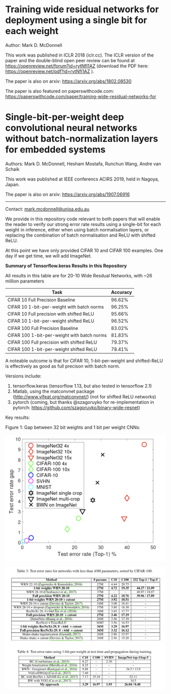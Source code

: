# Training wide residual networks for deployment using a single bit for each weight

Author: Mark D. McDonnell

This work was published in ICLR 2018 (iclr.cc). The ICLR version of the paper and the double-blind open peer review can be found at https://openreview.net/forum?id=rytNfI1AZ (download the PDF here: https://openreview.net/pdf?id=rytNfI1AZ ).

The paper is also on arxiv: https://arxiv.org/abs/1802.08530

The paper is also featured on paperswithcode.com:  https://paperswithcode.com/paper/training-wide-residual-networks-for


# Single-bit-per-weight deep convolutional neural networks without batch-normalization layers for embedded systems

Authors: Mark D. McDonnell, Hesham Mostafa, Runchun Wang, Andre van Schaik

This work was published at IEEE conferencs ACIRS 2019, held in Nagoya, Japan.

The paper is also on arxiv: https://arxiv.org/abs/1907.06916

---

Contact: mark.mcdonnell@unisa.edu.au

We provide in this repository code relevant to both papers that will enable the reader to verify our strong error rate results using a single-bit for each weight in inference, either when using batch normalisation layers, or replacing the combination of batch normalisation and ReLU with shifted ReLU.

At this point we have only provided CIFAR 10 and CIFAR 100 examples. One day if we get time, we will add ImageNet.

**Summary of Tensorflow.keras Results in this Repository**

All results in this table are for 20-10 Wide Resdual Networks, with ~26 million parameters

| Task      | Accuracy |
| ----------- | ----------- |
| CIFAR 10 Full Precision Baseline      | 96.62%       |
| CIFAR 10 1-bit-per-weight with batch norms   | 96.25%        |
| CIFAR 10 Full precision with shifted ReLU   | 95.66%        |
| CIFAR 10 1-bit-per-weight shifted ReLU   | 96.52%        |
| CIFAR 100 Full Precision Baseline      | 83.02%       |
| CIFAR 100 1-bit-per-weight with batch norms   | 81.83%        |
| CIFAR 100 Full precision with shifted ReLU   | 79.37%        |
| CIFAR 100 1-bit-per-weight shifted ReLU   | 78.41%        |

A noteable outcome is that for CIFAR 10, 1-bit-per-weight and shifted-ReLU is effectively as good as full precison with batch norm.

Versions include: 

1. tensorflow.keras (tensorflow 1.13, but also tested in tensorflow 2.1)
2. Matlab, using the matconvnet package (http://www.vlfeat.org/matconvnet/) (not for shifted ReLU networks)
3. pytorch (coming, but thanks @szagoruyko for re-implementation in pytorch: https://github.com/szagoruyko/binary-wide-resnet)

Key results:

Figure 1: Gap between 32 bit weights and 1 bit per weight CNNs:

![](Figures/Gap.png)

![](Figures/Summary.png)

